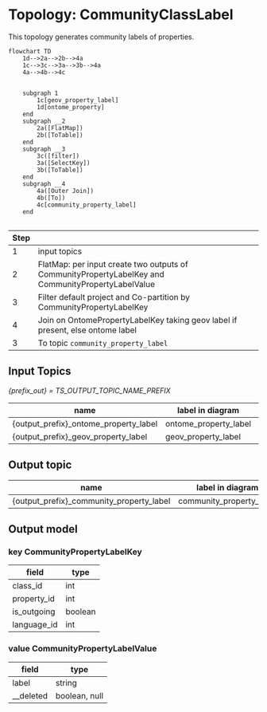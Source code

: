 # Topology: CommunityClassLabel

This topology generates community labels of properties.


```mermaid
flowchart TD
    1d-->2a-->2b-->4a
    1c-->3c-->3a-->3b-->4a
    4a-->4b-->4c
    
    
    subgraph 1
        1c[geov_property_label]
        1d[ontome_property]
    end
    subgraph __2
        2a([FlatMap])
        2b([ToTable])
    end
    subgraph __3
        3c([filter])
        3a([SelectKey])
        3b([ToTable])
    end
    subgraph __4
        4a([Outer Join])
        4b([To])
        4c[community_property_label]
    end  
   
```

| Step |                                                                                                    |
|------|----------------------------------------------------------------------------------------------------|
| 1    | input topics                                                                                       |
| 2    | FlatMap: per input create two outputs of CommunityPropertyLabelKey and CommunityPropertyLabelValue |
| 3    | Filter default project and Co-partition by CommunityPropertyLabelKey                               |
| 4    | Join on OntomePropertyLabelKey taking geov label if present, else ontome label                     |
| 3    | To topic `community_property_label`                                                                |

## Input Topics

_{prefix_out} = TS_OUTPUT_TOPIC_NAME_PREFIX_

| name                                  | label in diagram      | Type   |
|---------------------------------------|-----------------------|--------|
| {output_prefix}_ontome_property_label | ontome_property_label | KTable |
| {output_prefix}_geov_property_label   | geov_property_label   | KTable |

## Output topic

| name                                     | label in diagram         |
|------------------------------------------|--------------------------|
| {output_prefix}_community_property_label | community_property_label |

## Output model

### key CommunityPropertyLabelKey

| field       | type    |
|-------------|---------|
| class_id    | int     |
| property_id | int     |
| is_outgoing | boolean |
| language_id | int     |

### value CommunityPropertyLabelValue

| field     | type          |
|-----------|---------------|
| label     | string        |
| __deleted | boolean, null |